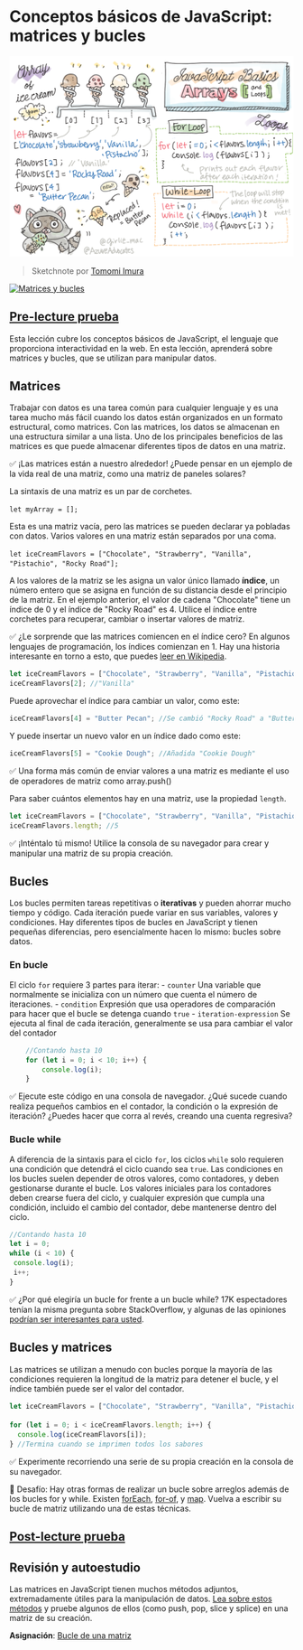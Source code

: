 # Conceptos básicos de JavaScript: matrices y bucles

![JavaScript Basics - Arrays](../images/webdev101-js-arrays.png)
> Sketchnote por [Tomomi Imura](https://twitter.com/girlie_mac)

[![Matrices y bucles](https://img.youtube.com/vi/Q_CRM2lXXBg/0.jpg)](https://youtube.com/watch?v=Q_CRM2lXXBg "Matrices y bucles")


## [Pre-lecture prueba](https://nice-beach-0fe9e9d0f.azurestaticapps.net/quiz/13)

Esta lección cubre los conceptos básicos de JavaScript, el lenguaje que proporciona interactividad en la web. En esta lección, aprenderá sobre matrices y bucles, que se utilizan para manipular datos.

## Matrices

Trabajar con datos es una tarea común para cualquier lenguaje y es una tarea mucho más fácil cuando los datos están organizados en un formato estructural, como matrices. Con las matrices, los datos se almacenan en una estructura similar a una lista. Uno de los principales beneficios de las matrices es que puede almacenar diferentes tipos de datos en una matriz.

✅ ¡Las matrices están a nuestro alrededor! ¿Puede pensar en un ejemplo de la vida real de una matriz, como una matriz de paneles solares?

La sintaxis de una matriz es un par de corchetes.

`let myArray = [];`

Esta es una matriz vacía, pero las matrices se pueden declarar ya pobladas con datos. Varios valores en una matriz están separados por una coma.

`let iceCreamFlavors = ["Chocolate", "Strawberry", "Vanilla", "Pistachio", "Rocky Road"];`

A los valores de la matriz se les asigna un valor único llamado **índice**, un número entero que se asigna en función de su distancia desde el principio de la matriz. En el ejemplo anterior, el valor de cadena "Chocolate" tiene un índice de 0 y el índice de "Rocky Road" es 4. Utilice el índice entre corchetes para recuperar, cambiar o insertar valores de matriz.

✅ ¿Le sorprende que las matrices comiencen en el índice cero? En algunos lenguajes de programación, los índices comienzan en 1. Hay una historia interesante en torno a esto, que puedes [leer en Wikipedia](https://en.wikipedia.org/wiki/Zero-based_numbering).

```javascript
let iceCreamFlavors = ["Chocolate", "Strawberry", "Vanilla", "Pistachio", "Rocky Road"];
iceCreamFlavors[2]; //"Vanilla"
```

Puede aprovechar el índice para cambiar un valor, como este:

```javascript
iceCreamFlavors[4] = "Butter Pecan"; //Se cambió "Rocky Road" a "Butter Pecan"
```

Y puede insertar un nuevo valor en un índice dado como este:

```javascript
iceCreamFlavors[5] = "Cookie Dough"; //Añadida "Cookie Dough"
```

✅ Una forma más común de enviar valores a una matriz es mediante el uso de operadores de matriz como array.push()

Para saber cuántos elementos hay en una matriz, use la propiedad `length`.

```javascript
let iceCreamFlavors = ["Chocolate", "Strawberry", "Vanilla", "Pistachio", "Rocky Road"];
iceCreamFlavors.length; //5
```

✅ ¡Inténtalo tú mismo! Utilice la consola de su navegador para crear y manipular una matriz de su propia creación.

## Bucles

Los bucles permiten tareas repetitivas o **iterativas** y pueden ahorrar mucho tiempo y código. Cada iteración puede variar en sus variables, valores y condiciones. Hay diferentes tipos de bucles en JavaScript y tienen pequeñas diferencias, pero esencialmente hacen lo mismo: bucles sobre datos.

### En bucle

El ciclo `for` requiere 3 partes para iterar:
     - `counter` Una variable que normalmente se inicializa con un número que cuenta el número de iteraciones.
     - `condition` Expresión que usa operadores de comparación para hacer que el bucle se detenga cuando `true`
     - `iteration-expression` Se ejecuta al final de cada iteración, generalmente se usa para cambiar el valor del contador

  
```javascript
    //Contando hasta 10
    for (let i = 0; i < 10; i++) {
        console.log(i);
    }
```

✅ Ejecute este código en una consola de navegador. ¿Qué sucede cuando realiza pequeños cambios en el contador, la condición o la expresión de iteración? ¿Puedes hacer que corra al revés, creando una cuenta regresiva?

### Bucle while

A diferencia de la sintaxis para el ciclo `for`, los ciclos `while` solo requieren una condición que detendrá el ciclo cuando sea `true`. Las condiciones en los bucles suelen depender de otros valores, como contadores, y deben gestionarse durante el bucle. Los valores iniciales para los contadores deben crearse fuera del ciclo, y cualquier expresión que cumpla una condición, incluido el cambio del contador, debe mantenerse dentro del ciclo.

```javascript
//Contando hasta 10
let i = 0;
while (i < 10) {
 console.log(i);
 i++;
}
```

✅ ¿Por qué elegiría un bucle for frente a un bucle while? 17K espectadores tenían la misma pregunta sobre StackOverflow, y algunas de las opiniones [podrían ser interesantes para usted](https://stackoverflow.com/questions/39969145/while-loops-vs-for-loops-in-javascript).

## Bucles y matrices

Las matrices se utilizan a menudo con bucles porque la mayoría de las condiciones requieren la longitud de la matriz para detener el bucle, y el índice también puede ser el valor del contador.

```javascript
let iceCreamFlavors = ["Chocolate", "Strawberry", "Vanilla", "Pistachio", "Rocky Road"];

for (let i = 0; i < iceCreamFlavors.length; i++) {
  console.log(iceCreamFlavors[i]);
} //Termina cuando se imprimen todos los sabores
```

✅ Experimente recorriendo una serie de su propia creación en la consola de su navegador.

🚀 Desafío: Hay otras formas de realizar un bucle sobre arreglos además de los bucles for y while. Existen [forEach](https://developer.mozilla.org/en-US/docs/Web/JavaScript/Reference/Global_Objects/Array/forEach), [for-of](https://developer.mozilla.org/en-US/docs/Web/JavaScript/Reference/Statements/for...of), y [map](https://developer.mozilla.org/en-US/docs/Web/JavaScript/Reference/Global_Objects/Array/map). Vuelva a escribir su bucle de matriz utilizando una de estas técnicas.

## [Post-lecture prueba](https://nice-beach-0fe9e9d0f.azurestaticapps.net/quiz/14)

## Revisión y autoestudio

Las matrices en JavaScript tienen muchos métodos adjuntos, extremadamente útiles para la manipulación de datos. [Lea sobre estos métodos](https://developer.mozilla.org/en-US/docs/Web/JavaScript/Reference/Global_Objects/Array) y pruebe algunos de ellos (como push, pop, slice y splice) en una matriz de su creación.

**Asignación**: [Bucle de una matriz](assignment.es.md)
